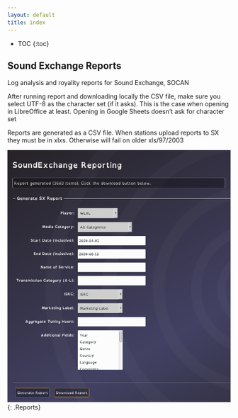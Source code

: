 ```yaml
---
layout: default
title: index
---
```


* TOC
{:toc}

## Sound Exchange Reports

Log analysis and royality reports for Sound Exchange, SOCAN

After running report and downloading locally the CSV file, make sure you select UTF-8 as the character set (if it asks). This is the case when opening in LibreOffice at least. Opening in Google Sheets doesn’t ask for character set

Reports are generated as a CSV file. When stations upload reports to SX they must be in xlxs. Otherwise will fail on older xls/97/2003

![ Reports](img/reports.png){: .Reports}
